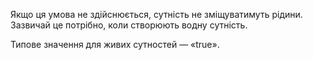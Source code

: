 Якщо ця умова не здійснюється, сутність не зміщуватимуть рідини. Зазвичай це потрібно, коли створюють водну сутність.

Типове значення для живих сутностей — «true».